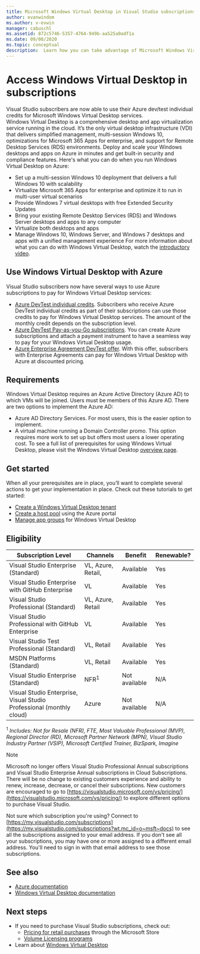 ```yaml
---
title: Microsoft Windows Virtual Desktop in Visual Studio subscriptions | Microsoft Docs
author: evanwindom
ms.author: v-evwin
manager: cabuschl
ms.assetid: 872c5746-5357-4764-949b-aa525a0adf1a
ms.date: 09/08/2020
ms.topic: conceptual
description:  Learn how you can take advantage of Microsoft Windows Virtual Desktop via your Visual Studio subscription 
---
```


# Access Windows Virtual Desktop in subscriptions 
Visual Studio subscribers are now able to use their Azure dev/test individual credits for Microsoft Windows Virtual Desktop services.  
Windows Virtual Desktop is a comprehensive desktop and app virtualization service running in the cloud. It’s the only virtual desktop infrastructure (VDI) that delivers simplified management, multi-session Windows 10, optimizations for Microsoft 365 Apps for enterprise, and support for Remote Desktop Services (RDS) environments. Deploy and scale your Windows desktops and apps on Azure in minutes and get built-in security and compliance features.
Here's what you can do when you run Windows Virtual Desktop on Azure:
- Set up a multi-session Windows 10 deployment that delivers a full Windows 10 with scalability
- Virtualize Microsoft 365 Apps for enterprise and optimize it to run in multi-user virtual scenarios
- Provide Windows 7 virtual desktops with free Extended Security Updates
- Bring your existing Remote Desktop Services (RDS) and Windows Server desktops and apps to any computer
- Virtualize both desktops and apps
- Manage Windows 10, Windows Server, and Windows 7 desktops and apps with a unified management experience
For more information about what you can do with Windows Virtual Desktop, watch the [introductory video](https://docs.microsoft.com/azure/virtual-desktop/overview).

## Use Windows Virtual Desktop with Azure 
Visual Studio subscribers now have several ways to use Azure subscriptions to pay for Windows Virtual Desktop services:
- [Azure DevTest individual credits](vs-azure.md).  Subscribers who receive Azure DevTest individual credits as part of their subscriptions can use those credits to pay for Windows Virtual Desktop services.  The amount of the monthly credit depends on the subscription level.
- [Azure DevTest Pay-as-you-Go subscriptions](vs-azure-payg.md).  You can create Azure subscriptions and attach a payment instrument to have a seamless way to pay for your Windows Virtual Desktop usage. 
- [Azure Enterprise Agreement DevTest offer](azure-ea-devtest.md).  With this offer, subscribers with Enterprise Agreements can pay for Windows Virtual Desktop with Azure at discounted pricing. 

## Requirements
Windows Virtual Desktop requires an Azure Active Directory (Azure AD) to which VMs will be joined.  Users must be members of this Azure AD.  There are two options to implement the Azure AD:
- Azure AD Directory Services.  For most users, this is the easier option to implement.
- A virtual machine running a Domain Controller promo.  This option requires more work to set up but offers most users a lower operating cost.
To see a full list of prerequisites for using Windows Virtual Desktop, please visit the Windows Virtual Desktop [overview page](https://docs.microsoft.com/azure/virtual-desktop/overview#requirements). 

## Get started 
When all your prerequisites are in place, you’ll want to complete several actions to get your implementation in place.  Check out these tutorials to get started:
- [Create a Windows Virtual Desktop tenant](https://docs.microsoft.com/azure/virtual-desktop/virtual-desktop-fall-2019/tenant-setup-azure-active-directory)
- [Create a host pool](https://docs.microsoft.com/azure/virtual-desktop/create-host-pools-azure-marketplace) using the Azure portal
- [Manage app groups](https://docs.microsoft.com/azure/virtual-desktop/manage-app-groups) for Windows Virtual Desktop

## Eligibility
| Subscription Level                                                 |     Channels                                            | Benefit                                                          | Renewable?    |
|--------------------------------------------------------------------|---------------------------------------------------------|------------------------------------------------------------------|---------------|
| Visual Studio Enterprise (Standard)   | VL, Azure, Retail, | Available|  Yes          |
| Visual Studio Enterprise with GitHub Enterprise  | VL | Available|  Yes          |
| Visual Studio Professional (Standard) | VL, Azure, Retail                                       | Available                                                             |  Yes             |
| Visual Studio Professional with GitHub Enterprise | VL                                       | Available                                        |  Yes           |
| Visual Studio Test Professional (Standard)                         | VL, Retail                                              | Available|  Yes          |
| MSDN Platforms (Standard)                                          | VL, Retail                                              | Available                                         |  Yes          |
| Visual Studio Enterprise (Standard)  | NFR<sup>1</sup> |Not available  | N/A |
| Visual Studio Enterprise, Visual Studio Professional (monthly cloud) | Azure | Not available | N/A |

<sup>1</sup>  *Includes:  Not for Resale (NFR), FTE, Most Valuable Professional (MVP), Regional Director (RD), Microsoft Partner Network (MPN), Visual Studio Industry Partner (VSIP), Microsoft Certified Trainer, BizSpark, Imagine*

> [!NOTE]
> Microsoft no longer offers Visual Studio Professional Annual subscriptions and Visual Studio Enterprise Annual subscriptions in Cloud Subscriptions. There will be no change to existing customers experience and ability to renew, increase, decrease, or cancel their subscriptions. New customers are encouraged to go to [https://visualstudio.microsoft.com/vs/pricing/](https://visualstudio.microsoft.com/vs/pricing/) to explore different options to purchase Visual Studio.

Not sure which subscription you're using?  Connect to [https://my.visualstudio.com/subscriptions](https://my.visualstudio.com/subscriptions?wt.mc_id=o~msft~docs) to see all the subscriptions assigned to your email address. If you don't see all your subscriptions, you may have one or more assigned to a different email address.  You'll need to sign in with that email address to see those subscriptions.

## See also
- [Azure documentation](https://docs.microsoft.com/azure/)
- [Windows Virtual Desktop documentation](https://docs.microsoft.com/azure/virtual-desktop/)

## Next steps
-	If you need to purchase Visual Studio subscriptions, check out:
     - [Pricing for retail purchases](https://visualstudio.microsoft.com/vs/pricing/) through the Microsoft Store
     - [Volume Licensing programs](https://www.microsoft.com/licensing/default)
-	Learn about [Windows Virtual Desktop](https://docs.microsoft.com/azure/virtual-desktop/overview) 

